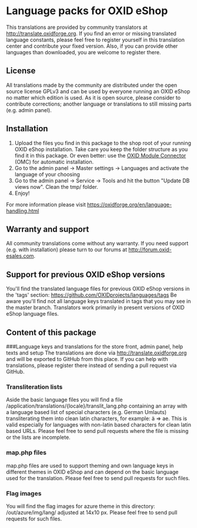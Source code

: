 Language packs for OXID eShop
=============================

This translations are provided by community translators at http://translate.oxidforge.org. If you find an error or missing translated language constants, please feel free to register yourself in this translation center and contribute your fixed version. Also, if you can provide other languages than downloaded, you are welcome to register there.

## License

All translations made by the community are distributed under the open source license GPLv3 and can be used by everyone running an OXID eShop no matter which edition is used. As it is open source, please consider to contribute corrections; another language or translations to still missing parts (e.g. admin panel).

## Installation

1. Upload the files you find in this package to the shop root of your running OXID eShop installation. Take care you keep the folder structure as you find it in this package. Or even better: use the [OXID Module Connector](https://github.com/OXIDprojects/OXID-Module-Connector) (OMC) for automatic installation.
2. Go to the admin panel -> Master settings -> Languages and activate the language of your choosing
3. Go to the admin panel -> Service -> Tools and hit the button "Update DB views now". Clean the tmp/ folder.
4. Enjoy!

For more information please visit
https://oxidforge.org/en/language-handling.html

## Warranty and support

All community translations come without any warranty. If you need support (e.g. with installation) please turn to our forums at http://forum.oxid-esales.com.

## Support for previous OXID eShop versions

You'll find the translated language files for previous OXID eShop versions in the 'tags' section:
https://github.com/OXIDprojects/languages/tags
Be aware you'll find not all language keys translated in tags that you may see in the master branch. Translators work primarily in present versions of OXID eShop language files.

## Content of this package

###Language keys and translations for the store front, admin panel, help texts and setup
The translations are done via http://translate.oxidforge.org and will be exported to GitHub from this place. 
If you can help with translations, please register there instead of sending a pull request via GitHub.

### Transliteration lists
Aside the basic language files you will find a file /application/translations/{locale}/translit_lang.php containing an array with a language based list of special characters (e.g. German Umlauts) transliterating them into clean latin characters, for example: ä => ae. This is valid especially for languages with non-latin based characters for clean latin based URLs. Please feel free to send pull requests where the file is missing or the lists are incomplete.

### map.php files
map.php files are used to support theming and own language keys in different themes in OXID eShop and can depend on the
basic language used for the translation. Please feel free to send pull requests for such files.

### Flag images
You will find the flag images for azure theme in this directory: /out/azure/img/lang/ adjusted at 14x10 px. Please feel free to send pull requests for such files.
